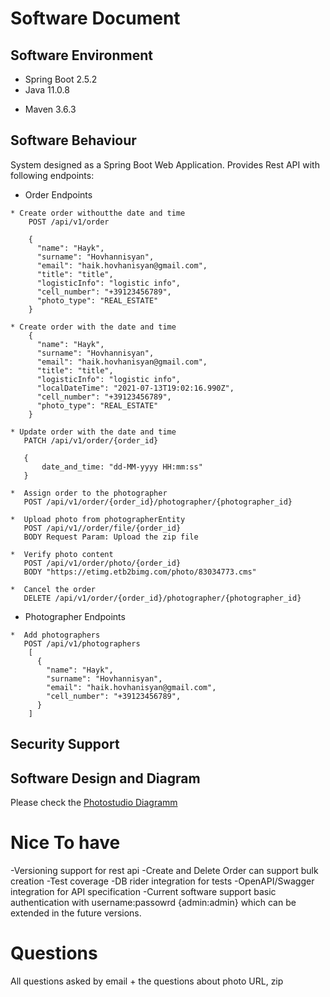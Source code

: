 # Software Document

## Software Environment

* Spring Boot 2.5.2
* Java 11.0.8
+ Maven 3.6.3

## Software Behaviour
System designed as a Spring Boot Web Application. Provides Rest API with following endpoints:

- Order Endpoints
```
* Create order withoutthe date and time
    POST /api/v1/order
       
    {
      "name": "Hayk",
      "surname": "Hovhannisyan",
      "email": "haik.hovhanisyan@gmail.com",
      "title": "title",
      "logisticInfo": "logistic info",
      "cell_number": "+39123456789",
      "photo_type": "REAL_ESTATE"
    }
    
* Create order with the date and time
    {
      "name": "Hayk",
      "surname": "Hovhannisyan",
      "email": "haik.hovhanisyan@gmail.com",
      "title": "title",
      "logisticInfo": "logistic info",
      "localDateTime": "2021-07-13T19:02:16.990Z",
      "cell_number": "+39123456789",
      "photo_type": "REAL_ESTATE"
    }
       
* Update order with the date and time
   PATCH /api/v1/order/{order_id}

   { 
       date_and_time: "dd-MM-yyyy HH:mm:ss"
   }
  
*  Assign order to the photographer
   POST /api/v1/order/{order_id}/photographer/{photographer_id}
               
*  Upload photo from photographerEntity
   POST /api/v1//order/file/{order_id}
   BODY Request Param: Upload the zip file
          
*  Verify photo content 
   POST /api/v1/order/photo/{order_id}
   BODY "https://etimg.etb2bimg.com/photo/83034773.cms"
       
*  Cancel the order
   DELETE /api/v1/order/{order_id}/photographer/{photographer_id}
```   

- Photographer Endpoints
```     
*  Add photographers
   POST /api/v1/photographers
    [
      {
        "name": "Hayk",
        "surname": "Hovhannisyan",
        "email": "haik.hovhanisyan@gmail.com",
        "cell_number": "+39123456789",
      }
    ] 
```

## Security Support

## Software Design and Diagram
Please check the [Photostudio Diagramm](design/photostudio.png)

# Nice To have
-Versioning support for rest api
-Create and Delete Order can support bulk creation
-Test coverage
-DB rider integration for tests
-OpenAPI/Swagger integration for API specification
-Current software support basic authentication with username:passowrd {admin:admin} which can be extended in the future versions.



# Questions
All questions asked by email + the questions about photo URL, zip